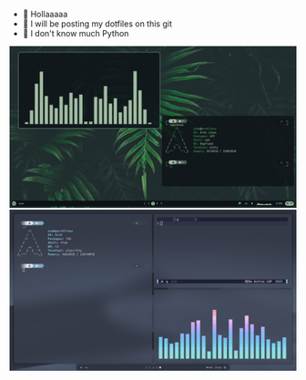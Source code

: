 

- 👋 Hollaaaaa 
- 👀 I will be posting my dotfiles on this git 
- 🌱 I don't know much Python



<img src="1.png"/>   <img src="2.png"/>

